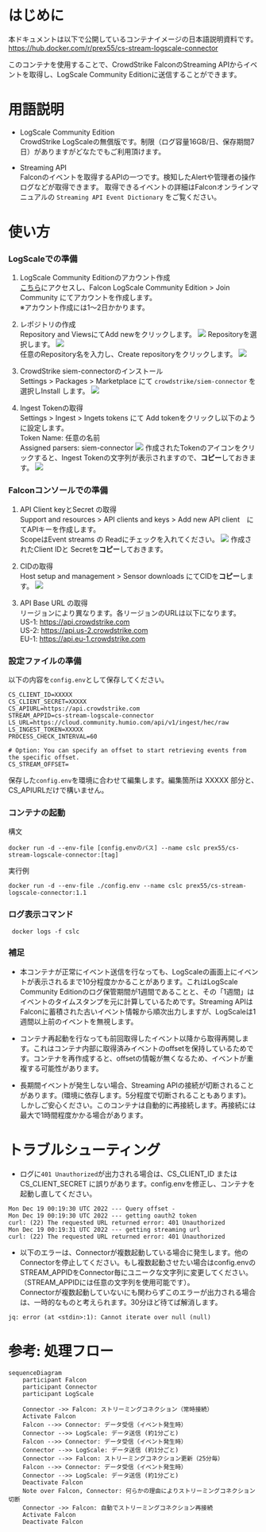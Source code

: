 # はじめに
本ドキュメントは以下で公開しているコンテナイメージの日本語説明資料です。  
https://hub.docker.com/r/prex55/cs-stream-logscale-connector

このコンテナを使用することで、CrowdStrike FalconのStreaming APIからイベントを取得し、LogScale Community Editionに送信することができます。


# 用語説明
- LogScale Community Edition  
CrowdStrike LogScaleの無償版です。制限（ログ容量16GB/日、保存期間7日）がありますがどなたでもご利用頂けます。

- Streaming API  
Falconのイベントを取得するAPIの一つです。検知したAlertや管理者の操作ログなどが取得できます。
取得できるイベントの詳細はFalconオンラインマニュアルの `Streaming API Event Dictionary` をご覧ください。



# 使い方

### LogScaleでの準備
1. LogScale Community Editionのアカウント作成  
[こちら](https://www.crowdstrike.com/products/observability/falcon-logscale/#get-started)にアクセスし、Falcon LogScale Community Edition > Join Community にてアカウントを作成します。  
※アカウント作成には1〜2日かかります。

1. レポジトリの作成  
Repository and ViewsにてAdd newをクリックします。
![](2023-01-10-11-41-46.png)
Repositoryを選択します。
![](2023-01-10-12-06-28.png)  
任意のRepository名を入力し、Create repositoryをクリックします。
![](2023-01-10-12-10-09.png)

1. CrowdStrike siem-connectorのインストール  
   Settings > Packages > Marketplace にて `crowdstrike/siem-connector` を選択しInstall します。
![](2023-01-10-11-46-11.png)

1. Ingest Tokenの取得  
   Settings > Ingest > Ingets tokens にて Add tokenをクリックし以下のように設定します。  
   Token Name: 任意の名前  
   Assigned parsers: siem-connector
  ![](2023-01-10-11-49-46.png)
  作成されたTokenのアイコンをクリックすると、Ingest Tokenの文字列が表示されますので、**コピー**しておきます。
  ![](2023-01-10-12-03-00.png)

### Falconコンソールでの準備
1. API Client keyとSecret の取得  
Support and resources > API clients and keys > Add new API client　にてAPIキーを作成します。  
ScopeはEvent streams の Readにチェックを入れてください。
![](2023-01-05-14-26-20.png)
作成されたClient IDと Secretを**コピー**しておきます。

2. CIDの取得  
Host setup and management > Sensor downloads にてCIDを**コピー**します。
![](2023-01-05-17-57-37.png)


3. API Base URL の取得  
リージョンにより異なります。各リージョンのURLは以下になります。  
US-1: https://api.crowdstrike.com  
US-2: https://api.us-2.crowdstrike.com  
EU-1: https://api.eu-1.crowdstrike.com  


### 設定ファイルの準備
以下の内容を`config.env`として保存してください。
```
CS_CLIENT_ID=XXXXX
CS_CLIENT_SECRET=XXXXX
CS_APIURL=https://api.crowdstrike.com
STREAM_APPID=cs-stream-logscale-connector
LS_URL=https://cloud.community.humio.com/api/v1/ingest/hec/raw
LS_INGEST_TOKEN=XXXXX
PROCESS_CHECK_INTERVAL=60

# Option: You can specify an offset to start retrieving events from the specific offset.
CS_STREAM_OFFSET=
```
保存した`config.env`を環境に合わせて編集します。編集箇所は XXXXX 部分と、CS_APIURLだけで構いません。


### コンテナの起動

構文
```
docker run -d --env-file [config.envのパス] --name cslc prex55/cs-stream-logscale-connector:[tag]
```

実行例
```
docker run -d --env-file ./config.env --name cslc prex55/cs-stream-logscale-connector:1.1
```


### ログ表示コマンド
```
 docker logs -f cslc
```

### 補足
- 本コンテナが正常にイベント送信を行なっても、LogScaleの画面上にイベントが表示されるまで10分程度かかることがあります。これはLogScale Community Editionのログ保管期間が1週間であることと、その「1週間」はイベントのタイムスタンプを元に計算しているためです。Streaming APIはFalconに蓄積された古いイベント情報から順次出力しますが、LogScaleは1週間以上前のイベントを無視します。


- コンテナ再起動を行なっても前回取得したイベント以降から取得再開します。これはコンテナ内部に取得済みイベントのoffsetを保持しているためです。コンテナを再作成すると、offsetの情報が無くなるため、イベントが重複する可能性があります。

- 長期間イベントが発生しない場合、Streaming APIの接続が切断されることがあります。(環境に依存します。5分程度で切断されることもあります)。  
しかしご安心ください。このコンテナは自動的に再接続します。再接続には最大で1時間程度かかる場合があります。




# トラブルシューティング
- ログに`401 Unauthorized`が出力される場合は、CS_CLIENT_ID または CS_CLIENT_SECRET に誤りがあります。config.envを修正し、コンテナを起動し直してください。

```
Mon Dec 19 00:19:30 UTC 2022 --- Query offset -
Mon Dec 19 00:19:30 UTC 2022 --- getting oauth2 token
curl: (22) The requested URL returned error: 401 Unauthorized
Mon Dec 19 00:19:31 UTC 2022 --- getting streaming url
curl: (22) The requested URL returned error: 401 Unauthorized
```

- 以下のエラーは、Connectorが複数起動している場合に発生します。他のConnectorを停止してください。もし複数起動させたい場合はconfig.envのSTREAM_APPIDをConnector毎にユニークな文字列に変更してください。（STREAM_APPIDには任意の文字列を使用可能です）。  
Connectorが複数起動していないにも関わらずこのエラーが出力される場合は、一時的なものと考えられます。30分ほど待てば解消します。

```
jq: error (at <stdin>:1): Cannot iterate over null (null)
```


# 参考: 処理フロー
```mermaid
sequenceDiagram
    participant Falcon
    participant Connector
    participant LogScale

    Connector ->> Falcon: ストリーミングコネクション（常時接続）
    Activate Falcon
    Falcon -->> Connector: データ受信（イベント発生時）
    Connector -->> LogScale: データ送信 (約1分ごと)
    Falcon -->> Connector: データ受信（イベント発生時）
    Connector -->> LogScale: データ送信 (約1分ごと)
    Connector -->> Falcon: ストリーミングコネクション更新（25分毎）
    Falcon -->> Connector: データ受信（イベント発生時）
    Connector -->> LogScale: データ送信 (約1分ごと)
    Deactivate Falcon
    Note over Falcon, Connector: 何らかの理由によりストリーミングコネクション切断
    Connector ->> Falcon: 自動でストリーミングコネクション再接続
    Activate Falcon
    Deactivate Falcon
```